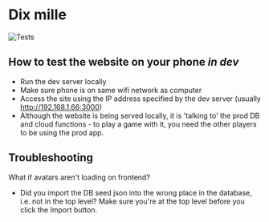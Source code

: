 # Dix mille
![Tests](https://github.com/jacklj/dix-mille-web/workflows/tests/badge.svg)

## How to test the website on your phone _in dev_

- Run the dev server locally
- Make sure phone is on same wifi network as computer
- Access the site using the IP address specified by the dev server (usually http://192.168.1.66:3000)
- Although the website is being served locally, it is 'talking to' the prod DB and cloud functions - to play a game with it, you need the other players to be using the prod app.

## Troubleshooting

What if avatars aren't loading on frontend?

- Did you import the DB seed json into the wrong place in the database, i.e. not in the top level? Make sure you're at the top level before you click the Import button.

